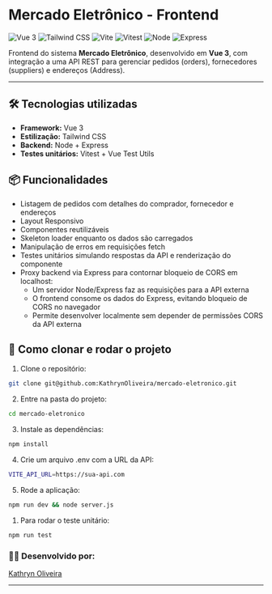 # Mercado Eletrônico - Frontend

![Vue 3](https://img.shields.io/badge/Vue%20js-35495E?style=for-the-badge&logo=vuedotjs&logoColor=4FC08D)
![Tailwind CSS](https://img.shields.io/badge/Tailwind_CSS-38B2AC?style=for-the-badge&logo=tailwind-css&logoColor=white)
![Vite](https://img.shields.io/badge/Vite-B73BFE?style=for-the-badge&logo=vite&logoColor=FFD62E)
![Vitest](https://img.shields.io/badge/Vitest-%236E9F18?style=for-the-badge&logo=Vitest&logoColor=%23fcd703)
![Node](https://img.shields.io/badge/Node%20js-339933?style=for-the-badge&logo=nodedotjs&logoColor=white)
![Express](https://img.shields.io/badge/Express%20js-000000?style=for-the-badge&logo=express&logoColor=white)

Frontend do sistema **Mercado Eletrônico**, desenvolvido em **Vue 3**, com integração a uma API REST para gerenciar pedidos (orders), fornecedores (suppliers) e endereços (Address).

---

## 🛠️ Tecnologias utilizadas

- **Framework:** Vue 3   
- **Estilização:** Tailwind CSS    
- **Backend:** Node + Express
- **Testes unitários:** Vitest + Vue Test Utils   

## 📦 Funcionalidades

- Listagem de pedidos com detalhes do comprador, fornecedor e endereços  
- Layout Responsivo 
- Componentes reutilizáveis
- Skeleton loader enquanto os dados são carregados  
- Manipulação de erros em requisições fetch  
- Testes unitários simulando respostas da API e renderização do componente  
- Proxy backend via Express para contornar bloqueio de CORS em localhost:
  - Um servidor Node/Express faz as requisições para a API externa  
  - O frontend consome os dados do Express, evitando bloqueio de CORS no navegador  
  - Permite desenvolver localmente sem depender de permissões CORS da API externa


## 🚀 Como clonar e rodar o projeto

1. Clone o repositório:

```bash
git clone git@github.com:KathrynOliveira/mercado-eletronico.git
```

2. Entre na pasta do projeto:
```bash
cd mercado-eletronico
```

3. Instale as dependências:
 ```bash
npm install
```  

4. Crie um arquivo .env com a URL da API:
```bash
VITE_API_URL=https://sua-api.com
```

5. Rode a aplicação:
```bash
npm run dev && node server.js
``` 

1. Para rodar o teste unitário:
 ```bash
npm run test
```   

### 👩‍💻 Desenvolvido por:
[Kathryn Oliveira](https://github.com/KathrynOliveira)

---

